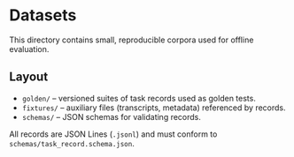 # Datasets

This directory contains small, reproducible corpora used for offline evaluation.

## Layout
- `golden/` – versioned suites of task records used as golden tests.
- `fixtures/` – auxiliary files (transcripts, metadata) referenced by records.
- `schemas/` – JSON schemas for validating records.

All records are JSON Lines (`.jsonl`) and must conform to
`schemas/task_record.schema.json`.
